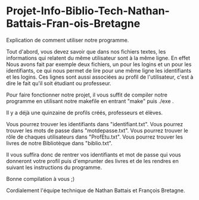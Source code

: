 # Projet-Info-Biblio-Tech-Nathan-Battais-Fran-ois-Bretagne



Explication de comment utiliser notre programme.

Tout d'abord, vous devez savoir que dans nos fichiers textes, les informations qui relatent du même utilisateur sont à la même ligne. En effet Nous avons fait par exemple deux fichiers, un pour les logins et un pour les identifiants, ce qui nous permet de lire pour une même ligne les identifiants et les logins. Ces lignes sont aussi associées au profil de l'utilisateur, c'est à dire le fait qu'il soit étudiant ou professeur.

Pour faire fonctionner notre projet, il vous suffit de compiler notre programme en utilisant notre makefile en entrant "make" puis ./exe .
 
Il y a déjà une quinzaine de profils créés, professeurs et élèves.

Vous pourrez trouver les identifiants dans "identifiant.txt".
Vous pourrez trouver les mots de passe dans "motdepasse.txt".
Vous pourrez trouver le rôle de chaques utilisateurs dans "ProfEtu.txt".
Vous pourrez trouver les livres de notre Bibliotèque dans "biblio.txt".

Il vous suffira donc de rentrer vos identifiants et mot de passe qui vous donneront votre profil puis d'emprunter des livres et de les rendres en suivant les instructions du programme.

Bonne compilation à vous ;)

Cordialement l'équipe technique de Nathan Battais et François Bretagne.

